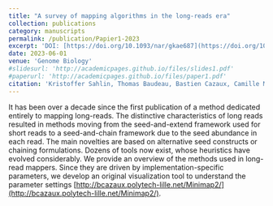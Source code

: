 ```yaml
---
title: "A survey of mapping algorithms in the long-reads era"
collection: publications
category: manuscripts
permalink: /publication/Papier1-2023
excerpt: 'DOI: [https://doi.org/10.1093/nar/gkae687](https://doi.org/10.1093/nar/gkae687)'
date: 2023-06-01
venue: 'Genome Biology'
#slidesurl: 'http://academicpages.github.io/files/slides1.pdf'
#paperurl: 'http://academicpages.github.io/files/paper1.pdf'
citation: 'Kristoffer Sahlin, Thomas Baudeau, Bastien Cazaux, Camille Marchet. (2023). &quot;A survey of mapping algorithms in the long-reads era.&quot; <i>Genome Biology</i>.'
---
```


It has been over a decade since the first publication of a method dedicated entirely to mapping long-reads. The distinctive characteristics of long reads resulted in methods moving from the seed-and-extend framework used for short reads to a seed-and-chain framework due to the seed abundance in each read. The main novelties are based on alternative seed constructs or chaining formulations. Dozens of tools now exist, whose heuristics have evolved considerably. We provide an overview of the methods used in long-read mappers. Since they are driven by implementation-specific parameters, we develop an original visualization tool to understand the parameter settings [http://bcazaux.polytech-lille.net/Minimap2/](http://bcazaux.polytech-lille.net/Minimap2/).